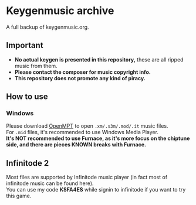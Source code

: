 # Keygenmusic archive
A full backup of keygenmusic.org. <br>

## Important
* **No actual keygen is presented in this repository,** these are all ripped music from them.
* **Please contact the composer for music copyright info.**
* **This repository does not promote any kind of piracy.**

## How to use
### Windows
Please download [OpenMPT](https://openmpt.org/) to open `.xm/.s3m/.mod/.it` music files.  <br>
For `.mid` files, it's recommended to use Windows Media Player.<br>
**It's NOT recommended to use Furnace, as it's more focus on the chiptune side, and there are pieces KNOWN breaks with Furnace.** <br>

## Infinitode 2
Most files are supported by Infinitode music player (in fact most of infinitode music can be found here). <br>
You can use my code **KSFA4ES** while signin to infinitode if you want to try this game.
